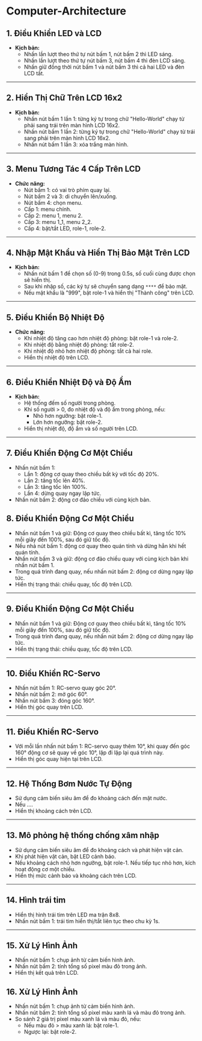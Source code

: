 # Computer-Architecture

## 1. Điều Khiển LED và LCD
- **Kịch bản:**
  - Nhấn lần lượt theo thứ tự nút bấm 1, nút bấm 2 thì LED sáng.
  - Nhấn lần lượt theo thứ tự nút bấm 3, nút bấm 4 thì đèn LCD sáng.
  - Nhấn giữ đồng thời nút bấm 1 và nút bấm 3 thì cả hai LED và đèn LCD tắt.

---

## 2. Hiển Thị Chữ Trên LCD 16x2
- **Kịch bản:**
  - Nhấn nút bấm 1 lần 1: từng ký tự trong chữ "Hello-World" chạy từ phải sang trái trên màn hình LCD 16x2.
  - Nhấn nút bấm 1 lần 2: từng ký tự trong chữ "Hello-World" chạy từ trái sang phải trên màn hình LCD 16x2.
  - Nhấn nút bấm 1 lần 3: xóa trắng màn hình.

---

## 3. Menu Tương Tác 4 Cấp Trên LCD
- **Chức năng:**
  - Nút bấm 1: có vai trò phím quay lại.
  - Nút bấm 2 và 3: di chuyển lên/xuống.
  - Nút bấm 4: chọn menu.
  - Cấp 1: menu chính.
  - Cấp 2: menu 1, menu 2.
  - Cấp 3: menu 1_1, menu 2_2.
  - Cấp 4: bật/tắt LED, role-1, role-2.

---

## 4. Nhập Mật Khẩu và Hiển Thị Bảo Mật Trên LCD
- **Kịch bản:**
  - Nhấn nút bấm 1 để chọn số (0-9) trong 0.5s, số cuối cùng được chọn sẽ hiển thị.
  - Sau khi nhập số, các ký tự sẽ chuyển sang dạng `****` để bảo mật.
  - Nếu mật khẩu là "999", bật role-1 và hiển thị "Thành công" trên LCD.

---

## 5. Điều Khiển Bộ Nhiệt Độ
- **Chức năng:**
  - Khi nhiệt độ tăng cao hơn nhiệt độ phòng: bật role-1 và role-2.
  - Khi nhiệt độ bằng nhiệt độ phòng: tắt role-2.
  - Khi nhiệt độ nhỏ hơn nhiệt độ phòng: tắt cả hai role.
  - Hiển thị nhiệt độ trên LCD.

---

## 6. Điều Khiển Nhiệt Độ và Độ Ẩm
- **Kịch bản:**
  - Hệ thống đếm số người trong phòng.
  - Khi số người > 0,  đo nhiệt độ và độ ẩm trong phòng, nếu:
    - Nhỏ hơn ngưỡng: bật role-1.
    - Lớn hơn ngưỡng: bật role-2.
  - Hiển thị nhiệt độ, độ ẩm và số người trên LCD.

---

## 7. Điều Khiển Động Cơ Một Chiều
  - Nhấn nút bấm 1:
    - Lần 1: động cơ quay theo chiều bất kỳ với tốc độ 20%.
    - Lần 2: tăng tốc lên 40%.
    - Lần 3: tăng tốc lên 100%.
    - Lần 4: dừng quay ngay lập tức.
  - Nhấn nút bấm 2: động cơ đảo chiều với cùng kịch bản.

## 8. Điều Khiển Động Cơ Một Chiều
  - Nhấn nút bấm 1 và giữ: Động cơ quay theo chiều bất kì, tăng tốc 10% mỗi giây đến 100%, sau đó giữ tốc độ.
  - Nếu nhả nút bấm 1: động cơ quay theo quán tính và dừng hẳn khi hết quán tính.
  - Nhấn nút bấm 3 và giữ: động cơ đảo chiều quay với cùng kịch bản khi nhấn nút bấm 1.
  - Trong quá trình đang quay, nếu nhấn nút bấm 2: động cơ dừng ngay lập tức.
  - Hiển thị trạng thái: chiều quay, tốc độ trên LCD.

---

## 9. Điều Khiển Động Cơ Một Chiều
  - Nhấn nút bấm 1 và giữ: Động cơ quay theo chiều bất kì, tăng tốc 10% mỗi giây đến 100%, sau đó giữ tốc độ.
  - Trong quá trình đang quay, nếu nhấn nút bấm 2: động cơ dừng ngay lập tức.
  - Hiển thị trạng thái: chiều quay, tốc độ trên LCD.

---
## 10. Điều Khiển RC-Servo
  - Nhấn nút bấm 1: RC-servo quay góc 20°.
  - Nhấn nút bấm 2: mở góc 60°.
  - Nhấn nút bấm 3: đóng góc 160°.
  - Hiển thị góc quay trên LCD.

---
## 11. Điều Khiển RC-Servo
  - Với mỗi lần nhấn nút bấm 1: RC-servo quay thêm 10°, khi quay đến góc 160° động cơ sẽ quay về góc 10°, lặp đi lặp lại quá trình này.
  - Hiển thị góc quay hiện tại trên LCD.

---

## 12. Hệ Thống Bơm Nước Tự Động
  - Sử dụng cảm biến siêu âm để đo khoảng cách đến mặt nước.
  - Nếu ....
  - Hiển thị khoảng cách trên LCD.

---

## 13. Mô phỏng hệ thống chống xâm nhập
  - Sử dụng cảm biến siêu âm để đo khoảng cách và phát hiện vật cản.
  - Khi phát hiện vật cản, bật LED cảnh báo.
  - Nếu khoảng cách nhỏ hơn ngưỡng, bật role-1. Nếu tiếp tục nhỏ hơn, kích hoạt động cơ một chiều.
  - Hiển thị mức cảnh báo và khoảng cách trên LCD.

---

## 14. Hình trái tim
  - Hiển thị hình trái tim trên LED ma trận 8x8.
  - Nhấn nút bấm 1: trái tim hiển thị/tắt liên tục theo chu kỳ 1s.

---

## 15. Xử Lý Hình Ảnh
  - Nhấn nút bấm 1: chụp ảnh từ cảm biến hình ảnh.
  - Nhấn nút bấm 2: tính tổng số pixel màu đỏ trong ảnh.
  - Hiển thị kết quả trên LCD.

## 16. Xử Lý Hình Ảnh
  - Nhấn nút bấm 1: chụp ảnh từ cảm biến hình ảnh.
  - Nhấn nút bấm 2: tính tổng số pixel màu xanh lá và màu đỏ trong ảnh.
  - So sánh 2 giá trị pixel màu xanh lá và màu đỏ, nếu:
    - Nếu màu đỏ > màu xanh lá: bật role-1.
    - Ngược lại: bật role-2.

